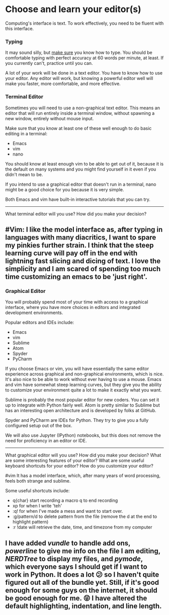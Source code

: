# Choose and learn your editor(s)


Computing's interface is text. To work effectively, you need to be fluent with this interface.


### Typing

It may sound silly, but [make sure](http://www.typingtest.com/) you know how to type. You should be comfortable typing with perfect accuracy at 60 words per minute, at least. If you currently can't, practice until you can.

A lot of your work will be done in a text editor. You have to know how to use your editor. Any editor will work, but knowing a powerful editor well will make you faster, more comfortable, and more effective.


### Terminal Editor

Sometimes you will need to use a non-graphical text editor. This means an editor that will run entirely inside a terminal window, without spawning a new window, entirely without mouse input.

Make sure that you know at least one of these well enough to do basic editing in a terminal:

 * Emacs
 * vim
 * nano

You should know at least enough vim to be able to get out of it, because it is the default on many systems and you might find yourself in it even if you didn't mean to be.

If you intend to use a graphical editor that doesn't run in a terminal, nano might be a good choice for you because it is very simple.

Both Emacs and vim have built-in interactive tutorials that you can try.

---

What terminal editor will you use? How did you make your decision?

#Vim:
I like the model interface as, after typing in languages with many diacritics, I want to spare my pinkies further strain.
I think that the steep learning curve will pay off in the end with lightning fast slicing and dicing of text. 
I love the simplicity and I am scared of spending too much time customizing an emacs to be 'just right'.
---


### Graphical Editor

You will probably spend most of your time with access to a graphical interface, where you have more choices in editors and integrated development environments.

Popular editors and IDEs include:

 * Emacs
 * vim
 * Sublime
 * Atom
 * Spyder
 * PyCharm

If you choose Emacs or vim, you will have essentially the same editor experience across graphical and non-graphical environments, which is nice. It's also nice to be able to work without ever having to use a mouse. Emacs and vim have somewhat steep learning curves, but they give you the ability to customize your environment quite a lot to make it exactly what you want.

Sublime is probably the most popular editor for new coders. You can set it up to integrate with Python fairly well. Atom is pretty similar to Sublime but has an interesting open architecture and is developed by folks at GitHub.

Spyder and PyCharm are IDEs for Python. They try to give you a fully configured setup out of the box.

We will also use Jupyter (IPython) notebooks, but this does not remove the need for proficiency in an editor or IDE.

---

What graphical editor will you use? How did you make your decision? What are some interesting features of your editor? What are some useful keyboard shortcuts for your editor? How do you customize your editor?

#vim
It has a model interface, which, after many years of word processing, feels both strange and sublime.

Some useful shortcuts include:
  * q{char} start recording a macro q to end recording
  * xp for when I write 'teh'
  * :q! for when I've made a mess and want to start over.
  * :g/pattern/d to delete pattern from the file (remove the d at the end to highlight pattern)
  * :r !date will retrieve the date, time, and timezone from my computer

I have added *vundle* to handle add ons, *powerline* to give me info on the file I am editing, *NERDTree* to display my files, and *pymode*, which everyone says I should get if I want to work in Python. It does a lot :confused: so I haven't quite figured out all of the bundle yet. Still, if it's good enough for some guys on the internet, it should be good enough for me. :stuck_out_tongue_closed_eyes:
I have altered the default highlighting, indentation, and line length.
---
